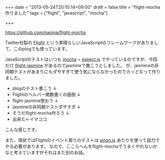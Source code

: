 +++
date = "2013-05-24T20:10:14+09:00"
draft = false
title = "flight-mocha作りました"
tags = ["flight", "javascript", "mocha"]

+++

https://github.com/naoina/flight-mocha

Twitter社製の [Flight](http://twitter.github.io/flight/) という素晴らしいJavaScriptのフレームワークがありまして、このplogでも使っています。

JavaScriptのテストはいつも [mocha](http://visionmedia.github.io/mocha/) + [expect.js](https://github.com/LearnBoost/expect.js/) でやっているのですが、今回だけ [flight-jasmine](https://github.com/twitter/flight-jasmine) があるのでjasmineで書こうとしました。
が、jasmineの非同期テストがあまりにもダサすぎて使う気にならなかったのでカッとなって作りました。

- plogのテスト書こう
  ↓
- Flightのヘルパー関数書くの面倒
  ↓
- flight-jasmine使おう
  ↓
- jasmineの非同期テストダサすぎ
  ↓
- そうだflight-mocha作ろう
  ↓
- 出来た←イマココ

こんな感じです。

また、現状ではFlightのイベント周りのテストは [sinon.js](http://sinonjs.org/) あたりを使って自力でやる必要があります。
なので、ここらへんをflight-mochaでうまくやれないかなと考えていますがそれはまた別のお話。
